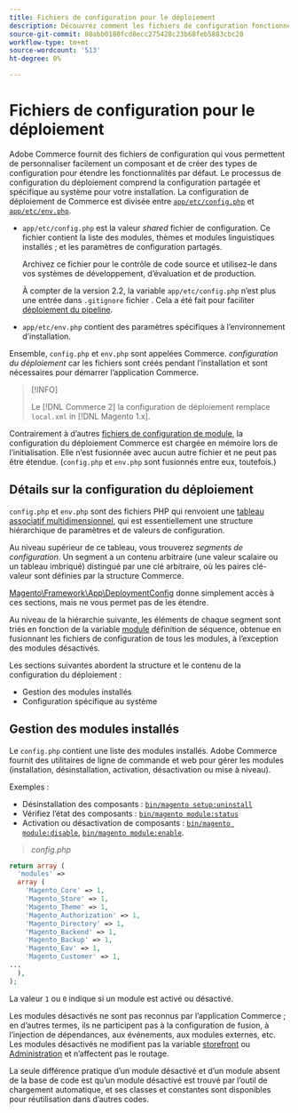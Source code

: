 ```yaml
---
title: Fichiers de configuration pour le déploiement
description: Découvrez comment les fichiers de configuration fonctionnent pour l’installation de l’application Commerce.
source-git-commit: 80abb0180fcd8ecc275428c23b68feb5883cbc28
workflow-type: tm+mt
source-wordcount: '513'
ht-degree: 0%

---
```



# Fichiers de configuration pour le déploiement

Adobe Commerce fournit des fichiers de configuration qui vous permettent de personnaliser facilement un composant et de créer des types de configuration pour étendre les fonctionnalités par défaut. Le processus de configuration du déploiement comprend la configuration partagée et spécifique au système pour votre installation. La configuration de déploiement de Commerce est divisée entre [`app/etc/config.php`](../reference/config-reference-configphp.md) et [`app/etc/env.php`](../reference/config-reference-envphp.md).

- `app/etc/config.php` est la valeur _shared_ fichier de configuration.
Ce fichier contient la liste des modules, thèmes et modules linguistiques installés ; et les paramètres de configuration partagés.

   Archivez ce fichier pour le contrôle de code source et utilisez-le dans vos systèmes de développement, d’évaluation et de production.

   À compter de la version 2.2, la variable `app/etc/config.php` n’est plus une entrée dans `.gitignore` fichier .
Cela a été fait pour faciliter [déploiement du pipeline](../deployment/technical-details.md).

- `app/etc/env.php` contient des paramètres spécifiques à l’environnement d’installation.

Ensemble, `config.php` et `env.php` sont appelées Commerce. _configuration du déploiement_ car les fichiers sont créés pendant l’installation et sont nécessaires pour démarrer l’application Commerce.

>[!INFO]
>
>Le [!DNL Commerce 2] la configuration de déploiement remplace `local.xml` in [!DNL Magento 1.x].

Contrairement à d’autres [fichiers de configuration de module](../reference/module-files.md), la configuration du déploiement Commerce est chargée en mémoire lors de l’initialisation. Elle n’est fusionnée avec aucun autre fichier et ne peut pas être étendue. (`config.php` et `env.php` sont fusionnés entre eux, toutefois.)

## Détails sur la configuration du déploiement

`config.php` et `env.php` sont des fichiers PHP qui renvoient une [tableau associatif multidimensionnel](https://www.w3schools.com:443/php/php_arrays.asp), qui est essentiellement une structure hiérarchique de paramètres et de valeurs de configuration.

Au niveau supérieur de ce tableau, vous trouverez _segments de configuration_. Un segment a un contenu arbitraire (une valeur scalaire ou un tableau imbriqué) distingué par une clé arbitraire, où les paires clé-valeur sont définies par la structure Commerce.

[Magento\Framework\App\DeploymentConfig](https://github.com/magento/magento2/blob/2.4/lib/internal/Magento/Framework/App/DeploymentConfig.php) donne simplement accès à ces sections, mais ne vous permet pas de les étendre.

Au niveau de la hiérarchie suivante, les éléments de chaque segment sont triés en fonction de la variable [module](https://glossary.magento.com/module) définition de séquence, obtenue en fusionnant les fichiers de configuration de tous les modules, à l’exception des modules désactivés.

Les sections suivantes abordent la structure et le contenu de la configuration du déploiement :

- Gestion des modules installés
- Configuration spécifique au système

## Gestion des modules installés

Le `config.php` contient une liste des modules installés. Adobe Commerce fournit des utilitaires de ligne de commande et web pour gérer les modules (installation, désinstallation, activation, désactivation ou mise à niveau).

Exemples :

- Désinstallation des composants : [`bin/magento setup:uninstall`](https://devdocs.magento.com/guides/v2.4/install-gde/install/cli/install-cli-uninstall.html)
- Vérifiez l’état des composants : [`bin/magento module:status`](https://devdocs.magento.com/guides/v2.4/reference/cli/magento.html#modulestatus)
- Activation ou désactivation de composants : [`bin/magento module:disable`](https://devdocs.magento.com/guides/v2.4/install-gde/install/cli/install-cli-subcommands-enable.html#instgde-cli-subcommands-enable-disable), [`bin/magento module:enable`](https://devdocs.magento.com/guides/v2.4/install-gde/install/cli/install-cli-subcommands-enable.html#instgde-cli-subcommands-enable-disable).

> _config.php_

```php
return array (
  'modules' =>
  array (
    'Magento_Core' => 1,
    'Magento_Store' => 1,
    'Magento_Theme' => 1,
    'Magento_Authorization' => 1,
    'Magento_Directory' => 1,
    'Magento_Backend' => 1,
    'Magento_Backup' => 1,
    'Magento_Eav' => 1,
    'Magento_Customer' => 1,
...
  ),
);
```

La valeur `1` ou `0` indique si un module est activé ou désactivé.

Les modules désactivés ne sont pas reconnus par l’application Commerce ; en d’autres termes, ils ne participent pas à la configuration de fusion, à l’injection de dépendances, aux événements, aux modules externes, etc. Les modules désactivés ne modifient pas la variable [storefront](https://glossary.magento.com/storefront) ou [Administration](https://glossary.magento.com/admin) et n’affectent pas le routage.

La seule différence pratique d’un module désactivé et d’un module absent de la base de code est qu’un module désactivé est trouvé par l’outil de chargement automatique, et ses classes et constantes sont disponibles pour réutilisation dans d’autres codes.
